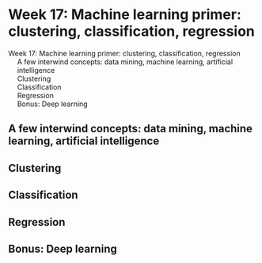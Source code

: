 # Week 17: Machine learning primer: clustering, classification, regression

<div id="toc">

<!-- TOC -->

- [Week 17: Machine learning primer: clustering, classification, regression](#week-17-machine-learning-primer-clustering-classification-regression)
    - [A few interwind concepts: data mining, machine learning, artificial intelligence](#a-few-interwind-concepts-data-mining-machine-learning-artificial-intelligence)
    - [Clustering](#clustering)
    - [Classification](#classification)
    - [Regression](#regression)
    - [Bonus: Deep learning](#bonus-deep-learning)

<!-- /TOC -->

</div>

## A few interwind concepts: data mining, machine learning, artificial intelligence

## Clustering

## Classification

## Regression

## Bonus: Deep learning

